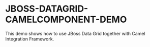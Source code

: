 JBOSS-DATAGRID-CAMELCOMPONENT-DEMO
==================================

This demo shows how to use JBoss Data Grid together with Camel Integration Framework. 
